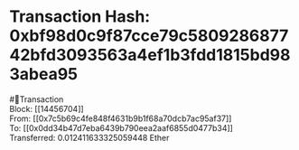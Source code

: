 
Transaction Hash: 0xbf98d0c9f87cce79c580928687742bfd3093563a4ef1b3fdd1815bd983abea95
====================================================================================
  
#💸Transaction  
Block: [[14456704]]  
From: [[0x7c5b69c4fe848f4631b9b1f68a70dcb7ac95af37]]  
To: [[0x0dd34b47d7eba6439b790eea2aaf6855d0477b34]]  
Transferred: 0.012411633325059448 Ether